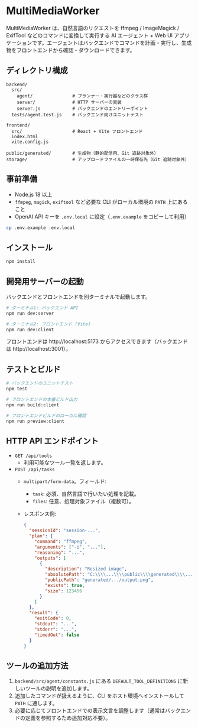# MultiMediaWorker

MultiMediaWorker は、自然言語のリクエストを ffmpeg / ImageMagick / ExifTool などのコマンドに変換して実行する AI エージェント + Web UI アプリケーションです。エージェントはバックエンドでコマンドを計画・実行し、生成物をフロントエンドから確認・ダウンロードできます。

## ディレクトリ構成

```
backend/
  src/
    agent/               # プランナー・実行器などのクラス群
    server/              # HTTP サーバーの実装
    server.js            # バックエンドのエントリーポイント
  tests/agent.test.js    # バックエンド向けユニットテスト

frontend/
  src/                   # React + Vite フロントエンド
  index.html
  vite.config.js

public/generated/        # 生成物（静的配信用、Git 追跡対象外）
storage/                 # アップロードファイルの一時保存先（Git 追跡対象外）
```

## 事前準備

- Node.js 18 以上
- `ffmpeg`, `magick`, `exiftool` など必要な CLI がローカル環境の `PATH` 上にあること
- OpenAI API キーを `.env.local` に設定（`.env.example` をコピーして利用）

```bash
cp .env.example .env.local
```

## インストール

```bash
npm install
```

## 開発用サーバーの起動

バックエンドとフロントエンドを別ターミナルで起動します。

```bash
# ターミナル1: バックエンド API
npm run dev:server

# ターミナル2: フロントエンド (Vite)
npm run dev:client
```

フロントエンドは http://localhost:5173 からアクセスできます（バックエンドは http://localhost:3001）。

## テストとビルド

```bash
# バックエンドのユニットテスト
npm test

# フロントエンドの本番ビルド出力
npm run build:client

# フロントエンドビルドのローカル確認
npm run preview:client
```

## HTTP API エンドポイント

- `GET /api/tools`
  - 利用可能なツール一覧を返します。
- `POST /api/tasks`
  - `multipart/form-data`。フィールド:
    - `task`: 必須、自然言語で行いたい処理を記載。
    - `files`: 任意、処理対象ファイル（複数可）。
  - レスポンス例:

    ```json
    {
      "sessionId": "session-...",
      "plan": {
        "command": "ffmpeg",
        "arguments": ["-i", "..."],
        "reasoning": "...",
        "outputs": [
          {
            "description": "Resized image",
            "absolutePath": "C:\\\\...\\\\public\\\\generated\\\\...\\\\output.png",
            "publicPath": "generated/.../output.png",
            "exists": true,
            "size": 123456
          }
        ]
      },
      "result": {
        "exitCode": 0,
        "stdout": "...",
        "stderr": "...",
        "timedOut": false
      }
    }
    ```

## ツールの追加方法

1. `backend/src/agent/constants.js` にある `DEFAULT_TOOL_DEFINITIONS` に新しいツールの説明を追加します。
2. 追加したコマンドが扱えるように、CLI をホスト環境へインストールして `PATH` に通します。
3. 必要に応じてフロントエンドでの表示文言を調整します（通常はバックエンドの定義を参照するため追加対応不要）。
